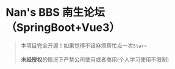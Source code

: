 # Nan's BBS 南生论坛（SpringBoot+Vue3）


> 本项目完全开源！如果觉得不错麻烦帮忙点一次`Star⭐️`
>
> **未经授权**的情况下严禁公司使用或者商用(个人学习使用不限制)
>

